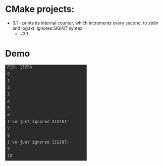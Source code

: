 # CMake projects:

- 3.1 - prints its internal counter, which increments every second, to stdin and log.txt, ignores SIGINT syntax:
  - ./3.1

# Demo

![sigint.png](img%2Fsigint.png)

